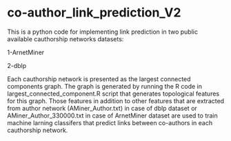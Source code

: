 # co-author_link_prediction_V2

This is a python code for implementing link prediction in two public available cauthorship networks datasets:

1-ArnetMiner

2-dblp

Each cauthorship network is presented as the largest connected components graph. The graph is generated by running the R code in largest_connected_component.R script that
generates topological features for this graph. Those features in addition to other features that are extracted from author network (AMiner_Author.txt) in case of dblp dataset or 
AMiner_Author_330000.txt in case of ArnetMiner dataset are used to train machine larning classifers that predict links between co-authors in each cauthorship network.
